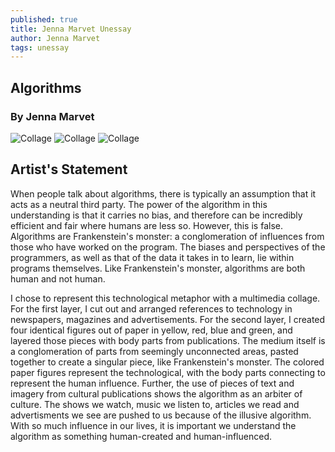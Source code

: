 ```yaml
---
published: true
title: Jenna Marvet Unessay
author: Jenna Marvet
tags: unessay
---
```

## Algorithms
### By Jenna Marvet

![Collage]({{site.baseurl}}/assets/images/Marvet_Unessay1.jpg)
![Collage]({{site.baseurl}}/assets/images/Marvet_Unessay4.jpg)
![Collage]({{site.baseurl}}/assets/images/Marvet_Unessay5.jpg)

## Artist's Statement
When people talk about algorithms, there is typically an assumption that it acts as a neutral third party. The power of the algorithm in this understanding is that it carries no bias, and therefore can be incredibly efficient and fair where humans are less so. However, this is false. Algorithms are Frankenstein's monster: a conglomeration of influences from those who have worked on the program. The biases and perspectives of the programmers, as well as that of the data it takes in to learn, lie within programs themselves. Like Frankenstein's monster, algorithms are both human and not human.

I chose to represent this technological metaphor with a multimedia collage. For the first layer, I cut out and arranged references to technology in newspapers, magazines and advertisements. For the second layer, I created four identical figures out of paper in yellow, red, blue and green, and layered those pieces with body parts from publications. The medium itself is a conglomeration of parts from seemingly unconnected areas, pasted together to create a singular piece, like Frankenstein's monster. The colored paper figures represent the technological, with the body parts connecting to represent the human influence. Further, the use of pieces of text and imagery from cultural publications shows the algorithm as an arbiter of culture. The shows we watch, music we listen to, articles we read and advertisments we see are pushed to us because of the illusive algorithm. With so much influence in our lives, it is important we understand the algorithm as something human-created and human-influenced.
